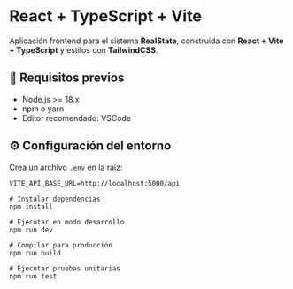 # React + TypeScript + Vite

Aplicación frontend para el sistema **RealState**, construida con **React + Vite + TypeScript** y estilos con **TailwindCSS**.

## 🚀 Requisitos previos

- Node.js >= 18.x
- npm o yarn
- Editor recomendado: VSCode

## ⚙️ Configuración del entorno

Crea un archivo `.env` en la raíz:

```env
VITE_API_BASE_URL=http://localhost:5000/api

# Instalar dependencias
npm install

# Ejecutar en modo desarrollo
npm run dev

# Compilar para producción
npm run build

# Ejecutar pruebas unitarias
npm run test
